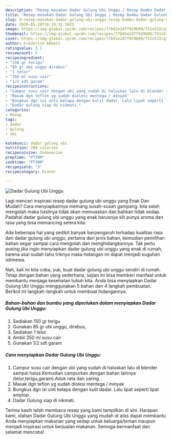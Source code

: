 ```yaml
---
description: "Resep masakan Dadar Gulung Ubi Unggu | Resep Bumbu Dadar Gulung Ubi Unggu Yang Paling Enak"
title: "Resep masakan Dadar Gulung Ubi Unggu | Resep Bumbu Dadar Gulung Ubi Unggu Yang Paling Enak"
slug: 9-resep-masakan-dadar-gulung-ubi-unggu-resep-bumbu-dadar-gulung-ubi-unggu-yang-paling-enak
date: 2020-05-20T16:19:31.582Z
image: https://img-global.cpcdn.com/recipes/77b92e2d7f929b09/751x532cq70/dadar-gulung-ubi-unggu-foto-resep-utama.jpg
thumbnail: https://img-global.cpcdn.com/recipes/77b92e2d7f929b09/751x532cq70/dadar-gulung-ubi-unggu-foto-resep-utama.jpg
cover: https://img-global.cpcdn.com/recipes/77b92e2d7f929b09/751x532cq70/dadar-gulung-ubi-unggu-foto-resep-utama.jpg
author: Frederick Abbott
ratingvalue: 3.1
reviewcount: 5
recipeingredient:
- "150 gr terigu"
- "85 gr ubi unggu direbus"
- "1 telur"
- "350 ml susu cair"
- "1/2 sdt garam"
recipeinstructions:
- "Campur susu cair dengan ubi yang sudah di haluskan lalu di blender sampai halus.Kemudian campurkan dengan bahan lainnya (telur,terigu,garam).Aduk rata dan saring."
- "Masak dgn teflon yg sudah diolesi mentega / minyak"
- "Bungkus dgn isi unti kelapa dengan kulit dadar. Lalu lipat seperti lipat amplop."
- "Dadar Gulung siap di nikmati."
categories:
- Resep
tags:
- dadar
- gulung
- ubi

katakunci: dadar gulung ubi 
nutrition: 284 calories
recipecuisine: Indonesian
preptime: "PT39M"
cooktime: "PT30M"
recipeyield: "3"
recipecategory: Dinner

---
```



![Dadar Gulung Ubi Unggu](https://img-global.cpcdn.com/recipes/77b92e2d7f929b09/751x532cq70/dadar-gulung-ubi-unggu-foto-resep-utama.jpg)

Lagi mencari inspirasi resep dadar gulung ubi unggu yang Enak Dan Mudah? Cara menyiapkannya memang susah-susah gampang. bila salah mengolah maka hasilnya tidak akan memuaskan dan bahkan tidak sedap. Padahal dadar gulung ubi unggu yang enak harusnya sih punya aroma dan rasa yang bisa memancing selera kita.



Ada beberapa hal yang sedikit banyak berpengaruh terhadap kualitas rasa dari dadar gulung ubi unggu, pertama dari jenis bahan, kemudian pemilihan bahan segar sampai cara mengolah dan menghidangkannya. Tak perlu pusing jika ingin menyiapkan dadar gulung ubi unggu yang enak di rumah, karena asal sudah tahu triknya maka hidangan ini dapat menjadi suguhan istimewa.


Nah, kali ini kita coba, yuk, buat dadar gulung ubi unggu sendiri di rumah. Tetap dengan bahan yang sederhana, sajian ini bisa memberi manfaat untuk membantu menjaga kesehatan tubuh kita. Anda bisa menyiapkan Dadar Gulung Ubi Unggu menggunakan 5 bahan dan 4 langkah pembuatan. Berikut ini langkah-langkah untuk membuat hidangannya.

<!--inarticleads1-->

##### Bahan-bahan dan bumbu yang diperlukan dalam menyiapkan Dadar Gulung Ubi Unggu:

1. Sediakan 150 gr terigu
1. Gunakan 85 gr ubi unggu, direbus,
1. Sediakan 1 telur
1. Ambil 350 ml susu cair
1. Gunakan 1/2 sdt garam




<!--inarticleads2-->

##### Cara menyiapkan Dadar Gulung Ubi Unggu:

1. Campur susu cair dengan ubi yang sudah di haluskan lalu di blender sampai halus.Kemudian campurkan dengan bahan lainnya (telur,terigu,garam).Aduk rata dan saring.
1. Masak dgn teflon yg sudah diolesi mentega / minyak
1. Bungkus dgn isi unti kelapa dengan kulit dadar. Lalu lipat seperti lipat amplop.
1. Dadar Gulung siap di nikmati.




Terima kasih telah membaca resep yang kami tampilkan di sini. Harapan kami, olahan Dadar Gulung Ubi Unggu yang mudah di atas dapat membantu Anda menyiapkan makanan yang sedap untuk keluarga/teman maupun menjadi inspirasi untuk berjualan makanan. Semoga bermanfaat dan selamat mencoba!
